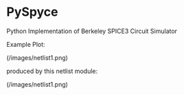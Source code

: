 PySpyce
=======

Python Implementation of Berkeley SPICE3 Circuit Simulator

Example Plot:

(/images/netlist1.png)

produced by this netlist module:

(/images/netlist1.png)


